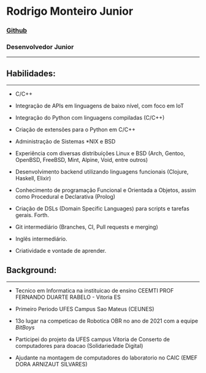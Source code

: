 # Rodrigo Monteiro Junior

### [Github](https://github.com/TsukiGva2)
### Desenvolvedor Junior
---

## Habilidades:
---

- C/C++

- Integração de APIs em linguagens de baixo nível, com foco em IoT

- Integração do Python com linguagens compiladas (C/C++)

- Criação de extensões para o Python em C/C++

- Administração de Sistemas \*NIX e BSD

- Experiência com diversas distribuíções Linux e BSD (Arch, Gentoo, OpenBSD, FreeBSD, Mint, Alpine, Void, entre outros)

- Desenvolvimento backend utilizando linguagens funcionais (Clojure, Haskell, Elixir)

- Conhecimento de programação Funcional e Orientada a Objetos, assim como Procedural e Declarativa (Prolog)

- Criação de DSLs (Domain Specific Languages) para scripts e tarefas gerais.
Forth.

- Git intermediário (Branches, CI, Pull requests e merging)

- Inglês intermediário.

- Criatividade e vontade de aprender.

## Background:
---

- Tecnico em Informatica na instituicao de ensino CEEMTI PROF
FERNANDO DUARTE RABELO - Vitoria ES

- Primeiro Periodo UFES Campus Sao Mateus (CEUNES)

- 13o lugar na competicao de Robotica OBR no ano de 2021 com a equipe
*BitBoys*

- Participei do projeto da UFES campus Vitoria de Conserto de computadores
para doacao (Solidariedade Digital)

- Ajudante na montagem de computadores do laboratorio no CAIC (EMEF DORA ARNIZAUT
SILVARES)

